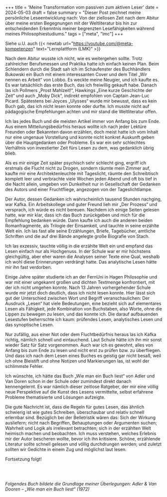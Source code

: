 +++
title = 'Meine Transformation vom passiven zum aktiven Leser'
date = 2024-05-03
draft = false
summary = "Dieser Post zeichnet meine persönliche Leseentwicklung nach: Von der ziellosen Zeit nach dem Abitur über meine ersten Begegnungen mit der Weltliteratur bis hin zur entscheidenden Erkenntnis meiner begrenzten Lesefähigkeiten während meines Philosophiestudiums."
tags = ["meta", "lmc"]
+++  

Siehe u.U. auch {{< newtab url="https://youtube.com/@meta-kompetenzen" text="Lernplattform (LMK)" >}}  

Nach dem Abitur wusste ich nicht, wie es weitergehen sollte. Trotz zahlreicher Berufsmessen und Praktika hatte ich einfach keinen Plan. Beim Schlendern durch die Stadt sah ich im Schaufenster des Buchhändlers Bukowski ein Buch mit einem interessanten Cover und dem Titel „Wir nennen es Arbeit“ von Lobbo. Es weckte meine Neugier, und ich kaufte es. Es war tatsächlich das erste Buch, das ich freiwillig gekauft habe. Danach las ich Pollmers „Prost Mahlzeit!“, Hawkings „Eine kurze Geschichte der Zeit“ und auch „Moby Dick“, indirekt empfohlen von Captain Jean-Luc Picard. Spätestens bei Joyces „Ulysses“ wurde mir bewusst, dass es kein Buch gab, das ich nicht lesen konnte oder durfte. Ich musste nicht auf pädagogische Empfehlungen achten und mir stand die Weltliteratur offen.

Ich las jedes Buch und die meisten Artikel immer von Anfang bis zum Ende. Aus einem Mitteilungsbedürfnis heraus wollte ich nach jeder Lektüre Freunden oder Bekannten davon erzählen, doch meist hatte ich vom Inhalt nur eine ungenaue Vorstellung und konnte nicht konkret Auskunft geben über die Hauptgedanken oder Probleme. Es war ein sehr schlechtes Verhältnis von investierter Zeit fürs Lesen zu dem, was gedanklich übrig blieb.

Als es mir einige Zeit später psychisch sehr schlecht ging, ergriff ich erstmals die Flucht nicht zu Drogen, sondern räumte mein Zimmer auf, kaufte mir eine Architektenleuchte mit Tageslicht, räumte den Schreibtisch komplett leer und verbrachte viele Wochen jeden Abend und oft bis tief in die Nacht allein, umgeben von Dunkelheit nur in Gesellschaft der Gedanken des Autors und einer Fruchtfliege, angezogen von der Tageslichtlampe.

Der Autor, dessen Gedanken ich wahrscheinlich tausend Stunden nachging, war Kafka. Ein Arbeitskollege und guter Freund lieh mir „Der Prozess“ und versprach, ich würde es nicht bereuen. Nachdem ich einige Seiten gelesen hatte, war mir klar, dass ich das Buch zurückgeben und mich für die Empfehlung bedanken würde. Dann kaufte ich auch die anderen beiden Romanfragmente, als Trilogie der Einsamkeit, und tauchte in seine erzählte Welt ein. Ich las fast alle seine Erzählungen, Briefe, Tagebücher, amtliche Schriften und die auf drei Bände angelegte große Biografie von Stach.

Ich las exzessiv, tauchte völlig in die erzählte Welt ein und empfand das Lesen einfach nur als Hochgenuss. In der Schule war er mir höchstens gleichgültig, aber eher waren die Analysen seiner Texte eine Qual, weshalb ich wohl diese Erinnerungen verdrängt hatte. Das analytische Lesen hätte mir ihn fast verdorben.

Einige Jahre später studierte ich an der FernUni in Hagen Philosophie und war mit einer ungekannt großen und dichten Textmenge konfrontiert, mit der ich nicht umgehen konnte. Nach 13 Jahren vorhergehender Schule wurde mir jetzt doch deutlich, dass ich nicht lesen konnte. Hier lässt sich gut der Unterschied zwischen Wort und Begriff veranschaulichen: Der Ausdruck „Lesen“ hat viele Bedeutungen, eine bezieht sich auf elementares Lesen als Fähigkeit, jede Kombination von Buchstaben, also Worte, ohne die Lippen zu bewegen zu lesen, und das konnte ich. Die darauf aufbauenden Lesestufen beherrschte ich kaum: prüfendes Lesen, analytisches Lesen und das synoptische Lesen.

Nur zufällig, aus einer Not oder dem Fluchtbedürfnis heraus las ich Kafka richtig, nämlich schnell und eintauchend. Laut Schule hätte ich ihn mir sonst wieder Satz für Satz vorgenommen. Auch war ich es gewohnt, alles von Anfang bis zum Ende zu lesen und nicht erst zu prüfen bzw. zu überfliegen. Und dass ich nach dem Lesen eines Buches es geistig gar nicht besaß, weil ich ohne Bleistift und ohne Notizen und Markierungen las, ist wohl der schlimmste Fehler.

Ich wünschte, ich hätte das Buch „Wie man ein Buch liest“ von Adler und Van Doren schon in der Schule oder zumindest direkt danach kennengelernt. Es war nämlich dieser zeitlose Ratgeber, der mir eine völlig neue Perspektive auf die Kunst des Lesens vermittelte, selbst erfahrene Probleme thematisierte und Lösungen aufzeigte.

Die gute Nachricht ist, dass die Regeln für gutes Lesen, das ähnlich schwierig ist wie gutes Schreiben, überschaubar und relativ schnell erlernbar sind. Bezüglich bei der Belletristik wären das: Sich der Wirkung ausliefern; nicht nach Begriffen, Behauptungen oder Argumenten suchen; Wahrheit und Logik als irrelevant betrachten; sich in der erzählten Welt heimisch machen und beobachten. Ich muss verstehen, welches Erlebnis mir der Autor bescheren wollte, bevor ich ihn kritisiere. Schöne, erzählende Literatur sollte schnell gelesen und völlig durchdrungen werden; und zuletzt sollten wir Gedichte in einem Zug und möglichst laut lesen.

Fortsetzung folgt!

</br></br>  

*Folgendes Buch bildete die Grundlage meiner Überlegungen: Adler & Van Dooren – „Wie man ein Buch liest“ (1972)*